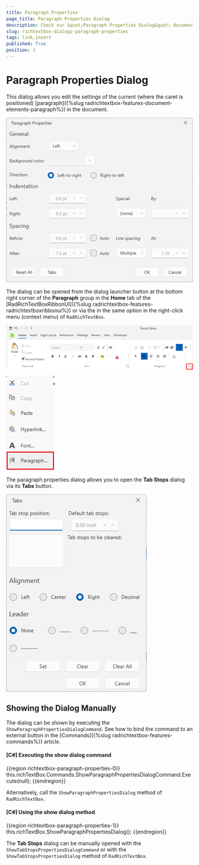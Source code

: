 ```yaml
---
title: Paragraph Properties
page_title: Paragraph Properties Dialog
description: Check our &quot;Paragraph Properties Dialog&quot; documentation article for the RadRichTextBox WPF control.
slug: richtextbox-dialogs-paragraph-properties
tags: link,insert
published: True
position: 1
---
```


# Paragraph Properties Dialog

This dialog allows you edit the settings of the current (where the caret is positioned) [paragraph]({%slug radrichtextbox-features-document-elements-paragraph%}) in the document.

![An image showing the paragraph properties dialog of RadRichTextBox for WPF](images/richtextbox-dialogs-paragraph-properties-0.png)

The dialog can be opened from the dialog launcher button at the bottom right corner of the __Paragraph__ group in the __Home__ tab of the [RadRichTextBoxRibbonUI]({%slug radrichtextbox-features-radrichtextboxribbonui%}) or via the in the same option in the right-click menu (context menu) of `RadRichTextBox`.

![An image showing the button that opens the paragraph properties dialog of RadRichTextBox for WPF](images/richtextbox-dialogs-paragraph-properties-1.png)

![An image showing the context menu that opens the paragraph properties dialog of RadRichTextBox for WPF](images/richtextbox-dialogs-paragraph-properties-2.png)

The paragraph properties dialog allows you to open the __Tab Stops__ dialog via its __Tabs__ button.

![An image showing the tab stops dialog of RadRichTextBox for WPF](images/richtextbox-dialogs-paragraph-properties-3.png)

## Showing the Dialog Manually

The dialog can be shown by executing the `ShowParagraphPropertiesDialogCommand`. See how to bind the command to an external button in the [Commands]({%slug radrichtextbox-features-commands%}) article.

#### __[C#] Executing the show dialog command__
{{region richtextbox-paragraph-properties-0}}
	this.richTextBox.Commands.ShowParagraphPropertiesDialogCommand.Execute(null);
{{endregion}}

Alternatively, call the `ShowParagraphPropertiesDialog` method of `RadRichTextBox`.

#### __[C#] Using the show dialog method__
{{region richtextbox-paragraph-properties-1}}
	this.richTextBox.ShowParagraphPropertiesDialog();
{{endregion}}

The __Tab Stops__ dialog can be manually opened with the `ShowTabStopsPropertiesDialogCommand` or with the `ShowTabStopsPropertiesDialog` method of `RadRichTextBox`.
